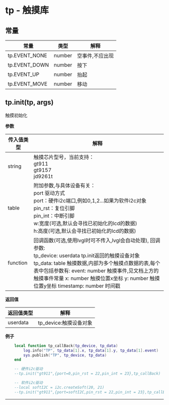 # tp - 触摸库

## 常量

|常量|类型|解释|
|-|-|-|
|tp.EVENT_NONE|number|空事件,不应出现|
|tp.EVENT_DOWN|number|按下|
|tp.EVENT_UP|number|抬起|
|tp.EVENT_MOVE|number|移动|


## tp.init(tp, args)

触摸初始化

**参数**

|传入值类型|解释|
|-|-|
|string|触摸芯片型号，当前支持：<br>gt911 <br>gt9157 <br>jd9261t|
|table|附加参数,与具体设备有关：<br>port 驱动方式<br>port：硬件i2c端口,例如0,1,2...如果为软件i2c对象<br>pin_rst：复位引脚<br>pin_int：中断引脚<br>w:宽度(可选,默认会寻找已初始化的lcd的数据)<br>h:高度(可选,默认会寻找已初始化的lcd的数据)|
|function|回调函数(可选,使用lvgl时可不传入,lvgl会自动处理), 回调参数: <br>tp_device: userdata tp.init返回的触摸设备对象 <br>tp_data: table 触摸数据,内部为多个触摸点数据的表,每个表中包括参数有: event: number 触摸事件,见文档上方的触摸事件常量 x: number 触摸位置x坐标 y: number 触摸位置y坐标 timestamp: number 时间戳|

**返回值**

|返回值类型|解释|
|-|-|
|userdata|tp_device:触摸设备对象|

**例子**

```lua
    local function tp_callBack(tp_device, tp_data)
        log.info("TP", tp_data[1].x, tp_data[1].y, tp_data[1].event)
        sys.publish("TP", tp_device, tp_data)
    end

    -- 硬件i2c驱动
    --tp.init("gt911",{port=0,pin_rst = 22,pin_int = 23},tp_callBack)

    -- 软件i2c驱动
    --local softI2C = i2c.createSoft(20, 21)
    --tp.init("gt911",{port=softI2C,pin_rst = 22,pin_int = 23},tp_callBack)

```

---

